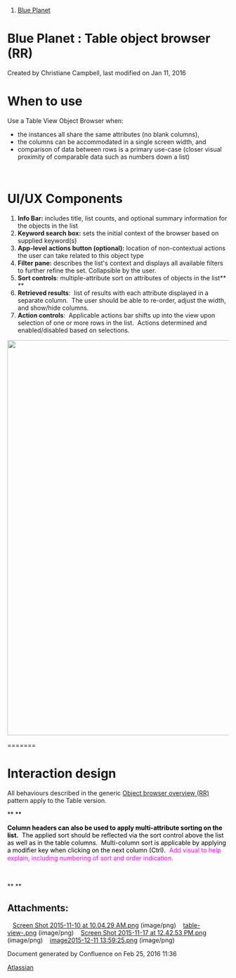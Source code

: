 1.  <span>[Blue Planet](index.html)</span>

<span id="title-text"> Blue Planet : Table object browser (RR) </span>
======================================================================

Created by <span class="author"> Christiane Campbell</span>, last modified on Jan 11, 2016

When to use
===========

Use a Table View Object Browser when:

-   the instances all share the same attributes (no blank columns), 
-   the columns can be accommodated in a single screen width, and
-   comparison of data between rows is a primary use-case (closer visual proximity of comparable data such as numbers down a list)

 

UI/UX Components
================

1.  **Info Bar:** includes title, list counts, and optional summary information for the objects in the list
2.  **Keyword search box:** sets the initial context of the browser based on supplied keyword(s)
3.  **App-level actions button (optional):** location of non-contextual actions the user can take related to this object type
4.  **Filter pane:** describes the list's context and displays all available filters to further refine the set. Collapsible by the user.
5.  **Sort controls**: multiple-attribute sort on attributes of objects in the list**
    **
6.  **Retrieved results**:  list of results with each attribute displayed in a separate column.  The user should be able to re-order, adjust the width, and show/hide columns.
7.  **Action controls**:  Applicable actions bar shifts up into the view upon selection of one or more rows in the list.  Actions determined and enabled/disabled based on selections.

<span class="confluence-embedded-file-wrapper confluence-embedded-manual-size"><img src="assets/images/167240513/171226814.png" class="confluence-embedded-image" width="900" /></span>

<span>
</span>
=======

Interaction design
==================

<span>All behaviours described in the generic [Object browser overview (RR)](167231067.html) pattern apply to the Table version. </span>

<span style="color: rgb(0,0,0);">**
**</span>

<span style="color: rgb(0,0,0);">**Column headers can also be used to apply multi-attribute sorting on the list.**  The applied sort should be reflected via the sort control above the list as well as in the table columns.  Multi-column sort is applicable by applying a modifier key when clicking on the next column (Ctrl).  <span style="color: rgb(255,0,255);">Add visual to help ex</span></span><span style="line-height: 1.42857;color: rgb(255,0,255);">plain, including numbering of sort and order indication.</span>

 

**
**

Attachments:
------------

<img src="assets/images/icons/bullet_blue.gif" width="8" height="8" /> [Screen Shot 2015-11-10 at 10.04.29 AM.png](attachments/167240513/169220710.png) (image/png)
<img src="assets/images/icons/bullet_blue.gif" width="8" height="8" /> [table-view-.png](attachments/167240513/169228641.png) (image/png)
<img src="assets/images/icons/bullet_blue.gif" width="8" height="8" /> [Screen Shot 2015-11-17 at 12.42.53 PM.png](attachments/167240513/169228959.png) (image/png)
<img src="assets/images/icons/bullet_blue.gif" width="8" height="8" /> [image2015-12-11 13:59:25.png](attachments/167240513/171226814.png) (image/png)

Document generated by Confluence on Feb 25, 2016 11:36

[Atlassian](http://www.atlassian.com/)


